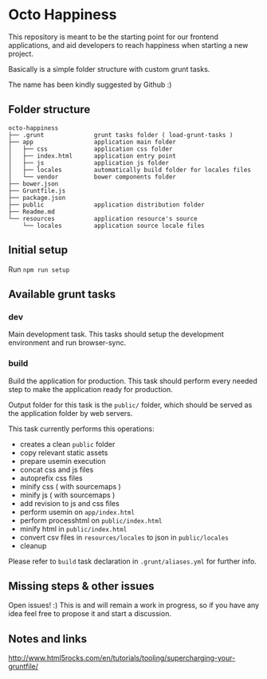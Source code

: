
# Octo Happiness

This repository is meant to be the starting point for our frontend applications,
and aid developers to reach happiness when starting a new project.

Basically is a simple folder structure with custom grunt tasks.

The name has been kindly suggested by Github :)

## Folder structure

```
octo-happiness
├── .grunt              grunt tasks folder ( load-grunt-tasks )
├── app                 application main folder
│   ├── css             application css folder
│   ├── index.html      application entry point
│   ├── js              application js folder
│   ├── locales         automatically build folder for locales files
│   └── vendor          bower components folder
├── bower.json
├── Gruntfile.js
├── package.json
├── public              application distribution folder
├── Readme.md
└── resources           application resource's source
    └── locales         application source locale files
```

## Initial setup

Run `npm run setup`

## Available grunt tasks

### dev

Main development task. This tasks should setup the development environment and
run browser-sync.

### build

Build the application for production. This task should perform every needed step
to make the application ready for production.

Output folder for this task is the `public/` folder, which should be served as
the application folder by web servers.

This task currently performs this operations:

- creates a clean `public` folder
- copy relevant static assets
- prepare usemin execution
- concat css and js files
- autoprefix css files
- minify css ( with sourcemaps )
- minify js ( with sourcemaps )
- add revision to js and css files
- perform usemin on `app/index.html`
- perform processhtml on `public/index.html`
- minify html in `public/index.html`
- convert csv files in `resources/locales` to json in `public/locales`
- cleanup

Please refer to `build` task declaration in `.grunt/aliases.yml` for further
info.

## Missing steps & other issues

Open issues! :) This is and will remain a work in progress, so if you have any
idea feel free to propose it and start a discussion.

## Notes and links

http://www.html5rocks.com/en/tutorials/tooling/supercharging-your-gruntfile/

